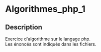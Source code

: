 # Algorithmes_php_1
## Description
Exercice d'algorithme sur le langage php. <br>
Les énoncés sont indiqués dans les fichiers.
